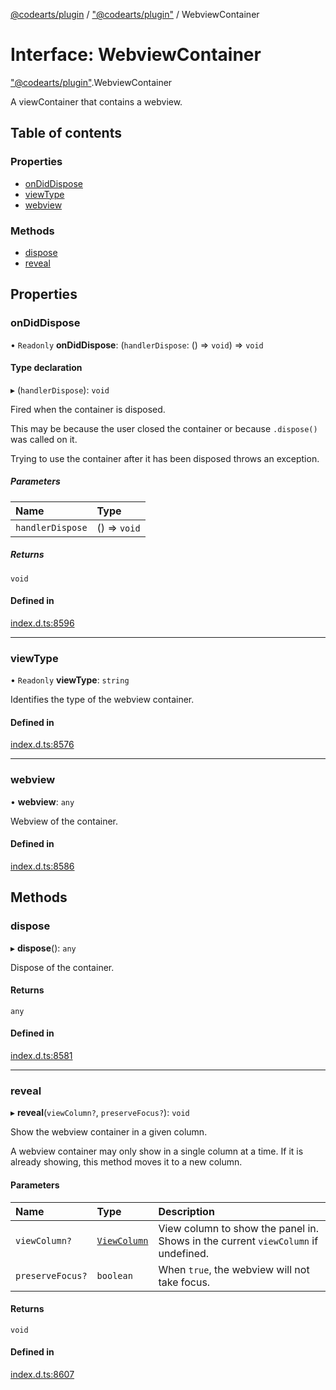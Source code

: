 [@codearts/plugin](../README.md) / ["@codearts/plugin"](../modules/_codearts_plugin_.md) / WebviewContainer

# Interface: WebviewContainer

["@codearts/plugin"](../modules/_codearts_plugin_.md).WebviewContainer

A viewContainer that contains a webview.

## Table of contents

### Properties

- [onDidDispose](codearts_plugin_.WebviewContainer.md#ondiddispose)
- [viewType](codearts_plugin_.WebviewContainer.md#viewtype)
- [webview](codearts_plugin_.WebviewContainer.md#webview)

### Methods

- [dispose](codearts_plugin_.WebviewContainer.md#dispose)
- [reveal](codearts_plugin_.WebviewContainer.md#reveal)

## Properties

### onDidDispose

• `Readonly` **onDidDispose**: (`handlerDispose`: () => `void`) => `void`

#### Type declaration

▸ (`handlerDispose`): `void`

Fired when the container is disposed.

This may be because the user closed the container or because `.dispose()` was
called on it.

Trying to use the container after it has been disposed throws an exception.

##### Parameters

| Name | Type |
| :------ | :------ |
| `handlerDispose` | () => `void` |

##### Returns

`void`

#### Defined in

[index.d.ts:8596](https://github.com/xyz-fish/cloudide-plugin-api/blob/9927cd6/index.d.ts#L8596)

___

### viewType

• `Readonly` **viewType**: `string`

Identifies the type of the webview container.

#### Defined in

[index.d.ts:8576](https://github.com/xyz-fish/cloudide-plugin-api/blob/9927cd6/index.d.ts#L8576)

___

### webview

• **webview**: `any`

Webview of the container.

#### Defined in

[index.d.ts:8586](https://github.com/xyz-fish/cloudide-plugin-api/blob/9927cd6/index.d.ts#L8586)

## Methods

### dispose

▸ **dispose**(): `any`

Dispose of the container.

#### Returns

`any`

#### Defined in

[index.d.ts:8581](https://github.com/xyz-fish/cloudide-plugin-api/blob/9927cd6/index.d.ts#L8581)

___

### reveal

▸ **reveal**(`viewColumn?`, `preserveFocus?`): `void`

Show the webview container in a given column.

A webview container may only show in a single column at a time. If it is already showing, this
method moves it to a new column.

#### Parameters

| Name | Type | Description |
| :------ | :------ | :------ |
| `viewColumn?` | [`ViewColumn`](../enums/codearts_plugin_.ViewColumn.md) | View column to show the panel in. Shows in the current `viewColumn` if undefined. |
| `preserveFocus?` | `boolean` | When `true`, the webview will not take focus. |

#### Returns

`void`

#### Defined in

[index.d.ts:8607](https://github.com/xyz-fish/cloudide-plugin-api/blob/9927cd6/index.d.ts#L8607)
